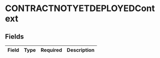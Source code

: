 # CONTRACTNOTYETDEPLOYEDContext


## Fields

| Field       | Type        | Required    | Description |
| ----------- | ----------- | ----------- | ----------- |
